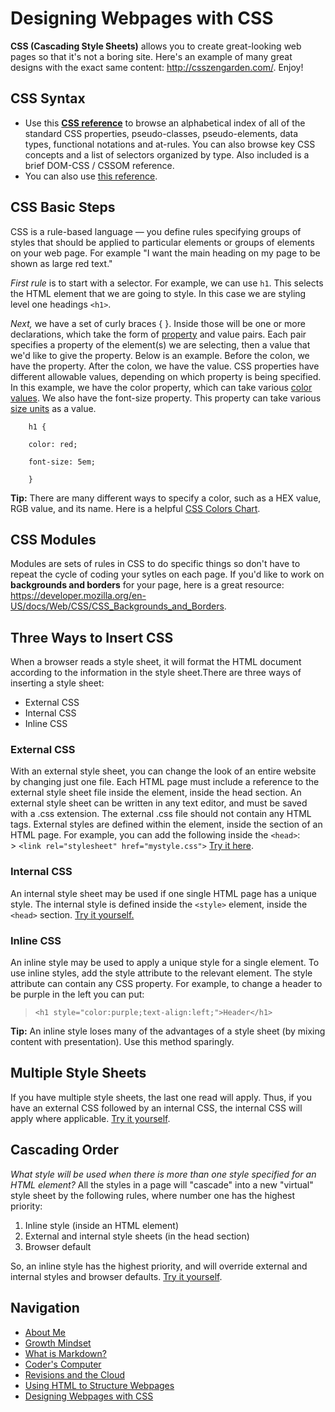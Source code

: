 # Designing Webpages with CSS
**CSS (Cascading Style Sheets)** allows you to create great-looking web pages so that it's not a boring site. Here's an example of many great designs with the exact same content: http://csszengarden.com/. Enjoy!

## CSS Syntax
- Use this **[CSS reference](https://developer.mozilla.org/en-US/docs/Web/CSS/Reference)** to browse an alphabetical index of all of the standard CSS properties, pseudo-classes, pseudo-elements, data types, functional notations and at-rules. You can also browse key CSS concepts and a list of selectors organized by type. Also included is a brief DOM-CSS / CSSOM reference.
- You can also use [this reference](https://meyerweb.com/eric/tools/css/reset/). 
## CSS Basic Steps
CSS is a rule-based language — you define rules specifying groups of styles that should be applied to particular elements or groups of elements on your web page. For example "I want the main heading on my page to be shown as large red text."

*First rule* is to start with a selector. For example, we can use `h1`. This selects the HTML element that we are going to style. In this case we are styling level one headings `<h1>`.

*Next,* we have a set of curly braces { }. Inside those will be one or more declarations, which take the form of [property](https://developer.mozilla.org/en-US/docs/Glossary/property/CSS) and value pairs. Each pair specifies a property of the element(s) we are selecting, then a value that we'd like to give the property.
Below is an example. Before the colon, we have the property. After the colon, we have the value. CSS properties have different allowable values, depending on which property is being specified. In this example, we have the color property, which can take various [color values](https://developer.mozilla.org/en-US/docs/Learn/CSS/Building_blocks/Values_and_units#color). We also have the font-size property. This property can take various [size units](https://developer.mozilla.org/en-US/docs/Learn/CSS/Building_blocks/Values_and_units#numbers_lengths_and_percentages) as a value.
  
        h1 {

        color: red;
 
        font-size: 5em;
 
        }
**Tip:** There are many different ways to specify a color, such as a HEX value, RGB value, and its name. Here is a helpful [CSS Colors Chart](https://www.w3schools.com/cssref/css_colors.asp).

## CSS Modules
Modules are sets of rules in CSS to do specific things so don't have to repeat the cycle of coding your sytles on each page. If you'd like to work on **backgrounds and borders** for your page, here is a great resource: https://developer.mozilla.org/en-US/docs/Web/CSS/CSS_Backgrounds_and_Borders. 

## Three Ways to Insert CSS
When a browser reads a style sheet, it will format the HTML document according to the information in the style sheet.There are three ways of inserting a style sheet:
- External CSS
- Internal CSS
- Inline CSS

### External CSS
With an external style sheet, you can change the look of an entire website by changing just one file. Each HTML page must include a reference to the external style sheet file inside the <link> element, inside the head section.
An external style sheet can be written in any text editor, and must be saved with a .css extension. The external .css file should not contain any HTML tags. External styles are defined within the <link> element, inside the <head> section of an HTML page. For example, you can add the following inside the `<head>`:   
    > `<link rel="stylesheet" href="mystyle.css">`
[Try it here](https://www.w3schools.com/css/tryit.asp?filename=trycss_howto_external).

### Internal CSS
An internal style sheet may be used if one single HTML page has a unique style. The internal style is defined inside the `<style>` element, inside the `<head>` section. [Try it yourself.](https://www.w3schools.com/css/tryit.asp?filename=trycss_howto_internal)

### Inline CSS
An inline style may be used to apply a unique style for a single element. To use inline styles, add the style attribute to the relevant element. The style attribute can contain any CSS property.
For example, to change a header to be purple in the left you can put:
  
  >  `<h1 style="color:purple;text-align:left;">Header</h1>`

**Tip:** An inline style loses many of the advantages of a style sheet (by mixing content with presentation). Use this method sparingly.

## Multiple Style Sheets
If you have multiple style sheets, the last one read will apply. Thus, if you have an external CSS followed by an internal CSS, the internal CSS will apply where applicable. 
[Try it yourself](https://www.w3schools.com/css/tryit.asp?filename=trycss_howto_multiple).
  
## Cascading Order
_What style will be used when there is more than one style specified for an HTML element?_
All the styles in a page will "cascade" into a new "virtual" style sheet by the following rules, where number one has the highest priority:

  1. Inline style (inside an HTML element)
  2. External and internal style sheets (in the head section)
  3. Browser default

So, an inline style has the highest priority, and will override external and internal styles and browser defaults. [Try it yourself](https://www.w3schools.com/css/tryit.asp?filename=trycss_howto_cascade).
  
## Navigation

- [About Me](/README.md)
- [Growth Mindset](/Growth_Mindset.md)
- [What is Markdown?](/Learning_Markdown.md)
- [Coder's Computer](/CodersComputer.md)
- [Revisions and the Cloud](/RevisionsandCloud.md)
- [Using HTML to Structure Webpages](/HTML_Structure.md)
- [Designing Webpages with CSS](/designing_with_CSS.md)
  

  
